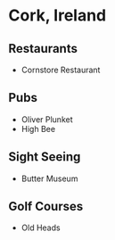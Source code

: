 # Cork, Ireland

## Restaurants
- Cornstore Restaurant

## Pubs
- Oliver Plunket
- High Bee

## Sight Seeing
- Butter Museum

## Golf Courses
- Old Heads
